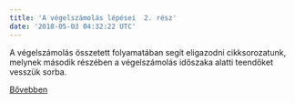 ```yaml
---
title: 'A végelszámolás lépései  2. rész'
date: '2018-05-03 04:32:22 UTC'
---
```


A végelszámolás összetett folyamatában segít eligazodni cikksorozatunk, melynek második részében a végelszámolás időszaka alatti teendőket vesszük sorba.


[Bővebben](https://ift.tt/2HODViK)
